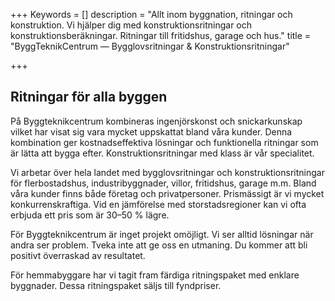 +++
Keywords = []
description = "Allt inom byggnation, ritningar och konstruktion. Vi hjälper dig med konstruktionsritningar och konstruktionsberäkningar. Ritningar till fritidshus, garage och hus."
title = "ByggTeknikCentrum — Bygglovsritningar & Konstruktionsritningar"

+++
## Ritningar för alla byggen

På Byggteknikcentrum kombineras ingenjörskonst och snickarkunskap vilket har visat sig vara mycket uppskattat bland våra kunder. Denna kombination ger kostnadseffektiva lösningar och funktionella ritningar som är lätta att bygga efter. Konstruktionsritningar med klass är vår specialitet.

Vi arbetar över hela landet med bygglovsritningar och konstruktionsritningar för flerbostadshus, industribyggnader, villor, fritidshus, garage m.m. Bland våra kunder finns både företag och privatpersoner. Prismässigt är vi mycket konkurrenskraftiga. Vid en jämförelse med storstadsregioner kan vi ofta erbjuda ett pris som är 30–50 % lägre.

För Byggteknikcentrum är inget projekt omöjligt. Vi ser alltid lösningar när andra ser problem. Tveka inte att ge oss en utmaning. Du kommer att bli positivt överraskad av resultatet.

För hemmabyggare har vi tagit fram färdiga ritningspaket med enklare byggnader. Dessa ritningspaket säljs till fyndpriser.